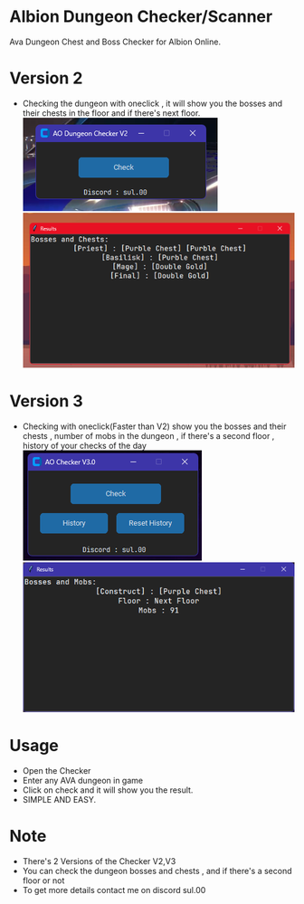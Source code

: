 # Albion Dungeon Checker/Scanner
Ava Dungeon Chest and Boss Checker for Albion Online.
# Version 2
- Checking the dungeon with oneclick , it will show you the bosses and their chests in the floor and if there's next floor.
![Interface](https://github.com/theonlywitcher/Albion-Dungeon-Checker/blob/main/Version%202.0.png)<br />
![Output](https://github.com/theonlywitcher/Albion-Dungeon-Checker/blob/main/image.png)
# Version 3
- Checking with oneclick(Faster than V2) show you the bosses and their chests , number of mobs in the dungeon , if there's a second floor , history of your checks of the day
![image](https://github.com/theonlywitcher/Albion-Dungeon-Checker/blob/main/Version%203.0.png)<br />
![Output](https://github.com/theonlywitcher/Albion-Dungeon-Checker/blob/main/V3-putput.png)

# Usage
- Open the Checker
- Enter any AVA dungeon in game
- Click on check and it will show you the result.
- SIMPLE AND EASY.
# Note
- There's 2 Versions of the Checker V2,V3 
- You can check the dungeon bosses and chests , and if there's a second floor or not
- To get more details contact me on discord sul.00
